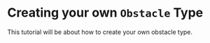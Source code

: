 # Creating your own `Obstacle` Type

This tutorial will be about how to create your own obstacle type.
